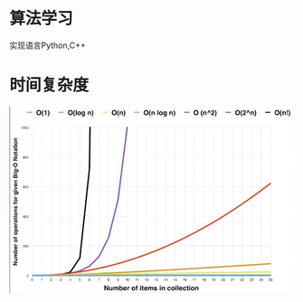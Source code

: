 # 算法学习
实现语言Python,C++
# 时间复杂度
![image](https://github.com/BlainWu/algorithum-learning/blob/master/source/complexity_growth.png)
